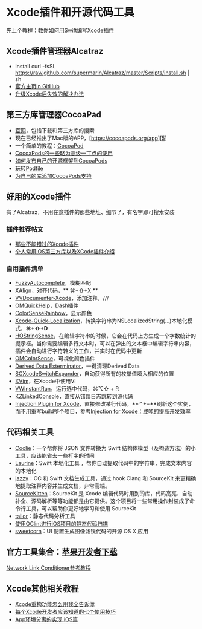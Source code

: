 # Xcode插件和开源代码工具
先上个教程：[教你如何用Swift编写Xcode插件][1]

## Xcode插件管理器Alcatraz
- Install
	curl -fsSL https://raw.github.com/supermarin/Alcatraz/master/Scripts/install.sh | sh
- [官方主页in GitHub][2]
 - [升级Xcode后失效的解决办法][3]

## 第三方库管理器CocoaPad
- [官网][4]，包括下载和第三方库的搜索
- 现在已经推出了Mac版的APP，[https://cocoapods.org/app][5]
- 一个简单的教程：[CocoaPod][6]
- [CocoaPods的一些略为高级一丁点的使用][7]
- [如何发布自己的开源框架到CocoaPods][8]
- [玩转Podfile][9]
- [为自己的库添加CocoaPods支持][10]

## 好用的Xcode插件
有了Alcatraz，不用在意插件的那些地址、细节了，有名字即可搜索安装
### 插件推荐帖文
- [那些不能错过的Xcode插件][11]
- [个人常用iOS第三方库以及XCode插件介绍][12]

### 自用插件清单
- [FuzzyAutocomplete][13]，模糊匹配
- [XAlign][14]，对齐代码，** ⌘+⇧+X **
- [VVDocumenter-Xcode][15]，添加注释，///
- [OMQuickHelp][16]，Dash插件　
- [ColorSenseRainbow][17]，显示颜色
- [Xcode-Quick-Localization][18]，转换字符串为NSLocalizedString(…)本地化模式，**⌘+⇧+D**
- [HOStringSense][19]，在编辑字符串的时候，它会在代码上方生成一个字数统计的提示框。当你需要编辑多行文本时，可以在弹出的文本框中编辑字符串内容，插件会自动进行字符转义的工作，并实时在代码中更新
- [OMColorSense][20]，可视化颜色插件
- [Derived Data Exterminator][21]，一键清理Derived Data
- [SCXcodeSwitchExpander][22]，自动获得所有的枚举值填入相应的位置
- [XVim][23]，在Xcode中使用VI
- [VWInstantRun][24]，运行选中代码，⌘⌥⇧ + R
- [KZLinkedConsole][25]，直接从错误日志跳转到源代码
- [Injection Plugin for Xcode][26]，直接修改某行代码，**⌃+=**刷新这个实例，而不用重写build整个项目，参考[Injection for Xcode：成吨的提高开发效率][27]

## 代码相关工具
- [Coolie][28]：一个帮你将 JSON 文件转换为 Swift 结构体模型（及构造方法）的小工具，应该能省去一些打字的时间
- [Laurine][29]：Swift 本地化工具 ，帮你自动提取代码中的字符串，完成文本内容的本地化
- [jazzy][30]：OC 和 Swift 文档生成工具，通过 hook Clang 和 SourceKit 来更精确地提取注释内容并生成文档，非常高端。
- [SourceKitten][31]：SourceKit 是 Xcode 编辑代码时用到的库，代码高亮、自动补全、源码解析等等功能都是由它提供。这个项目将一些常用操作封装成了命令行工具，可以帮助你更好地学习和使用 SourceKit
- [tailor][32]：静态代码分析工具
- [使用OClint进行iOS项目的静态代码扫描][33]
- [sweetcorn][34]：UI 配置生成图像滤镜代码的开源 OS X 应用

## 官方工具集合：[苹果开发者下载][35]
[Network Link Conditioner参考教程][36]

## Xcode其他相关教程
- [Xcode重构功能怎么用我全告诉你][37]
- [每个Xcode开发者应该知道的七个使用技巧][38]
- [App环境分离的实现:iOS篇][39]

[1]:	http://www.cocoachina.com/swift/20151231/14837.html
[2]:	https://github.com/supermarin/Alcatraz
[3]:	http://conanwhf.gitcafe.io/2015/11/05/Alcatraz/
[4]:	https://cocoapods.org
[5]:	https://cocoapods.org/app
[6]:	http://conanwhf.gitcafe.io/2015/09/20/CocoaPod/
[7]:	http://supermao.cn/cocoapodsde-xie-lue-wei-gao-ji-ding-dian-de-shi-yong/
[8]:	http://www.jianshu.com/p/32ba94d41861 "如何发布自己的开源框架到CocoaPods"
[9]:	http://www.cnblogs.com/Mr-ios/p/5310666.html "玩转Podfile"
[10]:	http://www.saitjr.com/ios/ios-trunk-cocoapods.html
[11]:	http://www.cocoachina.com/industry/20130918/7022.html
[12]:	http://adad184.com/2015/07/08/my-favorite-libraries-and-plugins/#Xcode%E6%8F%92%E4%BB%B6
[13]:	https://github.com/FuzzyAutocomplete/FuzzyAutocompletePlugin
[14]:	https://github.com/qfish/XAlign
[15]:	https://github.com/onevcat/VVDocumenter-Xcode
[16]:	https://github.com/omz/Dash-Plugin-for-Xcode
[17]:	https://github.com/NorthernRealities/ColorSenseRainbow "ColorSenseRainbow"
[18]:	https://github.com/nanaimostudio/Xcode-Quick-Localization "Xcode-Quick-Localization"
[19]:	https://github.com/holtwick/HOStringSense-for-Xcode "HOStringSense"
[20]:	https://github.com/omz/ColorSense-for-Xcode "OMColorSense"
[21]:	https://github.com/kattrali/deriveddata-exterminator "8.Derived Data Exterminator"
[22]:	https://github.com/stefanceriu/SCXcodeSwitchExpander "4.SCXcodeSwitchExpander"
[23]:	https://github.com/XVimProject/XVim "XVim"
[24]:	https://github.com/wangshengjia/VWInstantRun "VWInstantRun"
[25]:	https://github.com/krzysztofzablocki/KZLinkedConsole "KZLinkedConsole"
[26]:	https://github.com/johnno1962/injectionforxcode "Injection Plugin for Xcode"
[27]:	http://www.jianshu.com/p/27be46d5e5d4 "Injection for Xcode：成吨的提高开发效率"
[28]:	https://github.com/nixzhu/Coolie "Coolie"
[29]:	https://github.com/JiriTrecak/Laurine "Laurine"
[30]:	https://github.com/realm/jazzy "jazzy"
[31]:	https://github.com/jpsim/SourceKitten "SourceKitten"
[32]:	https://github.com/sleekbyte/tailor "tailor"
[33]:	http://blog.yourtion.com/static-code-analysis-ios-using-oclint.html
[34]:	https://github.com/FlexMonkey/sweetcorn "sweetcorn"
[35]:	https://developer.apple.com/downloads/index.action?q=Hardware%20IO%20Tools "苹果开发者下载"
[36]:	http://nshipster.cn/network-link-conditioner/ "Network Link Conditioner"
[37]:	http://www.jianshu.com/p/595b7f03e76a "Xcode重构功能怎么用我全告诉你"
[38]:	http://www.cocoachina.com/ios/20160304/15558.html
[39]:	http://keeganlee.me/post/architecture/20160404 "App环境分离的实现:iOS篇"